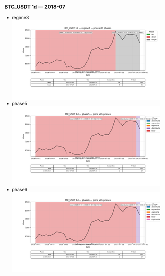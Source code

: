 ### BTC_USDT 1d — 2018-07

- regime3
![BTC_USDT_1d_regime3_2018-07_phase_price.png](outputs/fourier/phase_monthly/BTC_USDT/1d/2018/2018-07/BTC_USDT_1d_regime3_2018-07_phase_price.png)
- phase5
![BTC_USDT_1d_phase5_2018-07_phase_price.png](outputs/fourier/phase_monthly/BTC_USDT/1d/2018/2018-07/BTC_USDT_1d_phase5_2018-07_phase_price.png)
- phase6
![BTC_USDT_1d_phase6_2018-07_phase_price.png](outputs/fourier/phase_monthly/BTC_USDT/1d/2018/2018-07/BTC_USDT_1d_phase6_2018-07_phase_price.png)